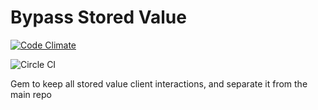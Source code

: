 # Bypass Stored Value
[![Code Climate](https://codeclimate.com/github/bypasslane/bypass-stored-value.png)](https://codeclimate.com/github/bypasslane/bypass-stored-value)

![Circle CI](https://circleci.com/gh/bypasslane/bypass-stored-value.png?circle-token=866deaf2a9e948cb5d8305eb9e8a88c1ebdc6f92)

Gem to keep all stored value client interactions, and separate it from the main repo

